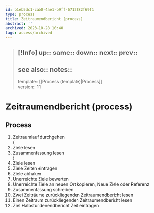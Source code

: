 ```yaml
---
id: b1eb5dc1-cab0-4ae1-b9ff-6712982f69f1
type: process
title: Zeitraumendbericht (process)
abstract: ''
archived: 2023-10-28 10:40
tags: access/archived
---
```

> [!Info]
> up::
> same::
> down::
> next::
> prev::
> ---
> see also::
> notes::
> ---
> template:: [[Process (template)|Process]]  
> version:: 1.1

# Zeitraumendbericht (process)

## Process

1. Zeitraumlauf durchgehen  
(
2. Ziele lesen
3. Zusammenfassung lesen  
)
4. Ziele lesen
5. Ziele Zeiten eintragen
6. Ziele abhaken
7. Unerreichte Ziele bewerten
8. Unerreichte Ziele an neuen Ort kopieren, Neue Ziele oder Referenz
9. Zusammenfassung schreiben
10. Zwei Zeiträume zurückliegenden Zeitraumendbericht lesen
11. Einen Zeitraum zurückliegenden Zeitraumendbericht lesen
12. Ziel Halbstundenendbericht Zeit eintragen
